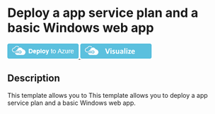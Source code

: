 # Deploy a app service plan and a basic Windows web app

<a href="https://portal.azure.com/#create/Microsoft.Template/uri/https://github.com/Azure/azure-quickstart-templates/tree/master/101-webapp-basic-windows/azuredeploy.json" target="_blank">
<img src="https://raw.githubusercontent.com/Azure/azure-quickstart-templates/master/1-CONTRIBUTION-GUIDE/images/deploytoazure.png"/>
</a>
<a href="http://armviz.io/#/?load=https://github.com/Azure/azure-quickstart-templates/tree/master/101-webapp-basic-windows/azuredeploy.json" target="_blank">
<img src="https://raw.githubusercontent.com/Azure/azure-quickstart-templates/master/1-CONTRIBUTION-GUIDE/images/visualizebutton.png"/>
</a>

## Description
This template allows you to This template allows you to deploy a app service plan and a basic Windows web app. 



